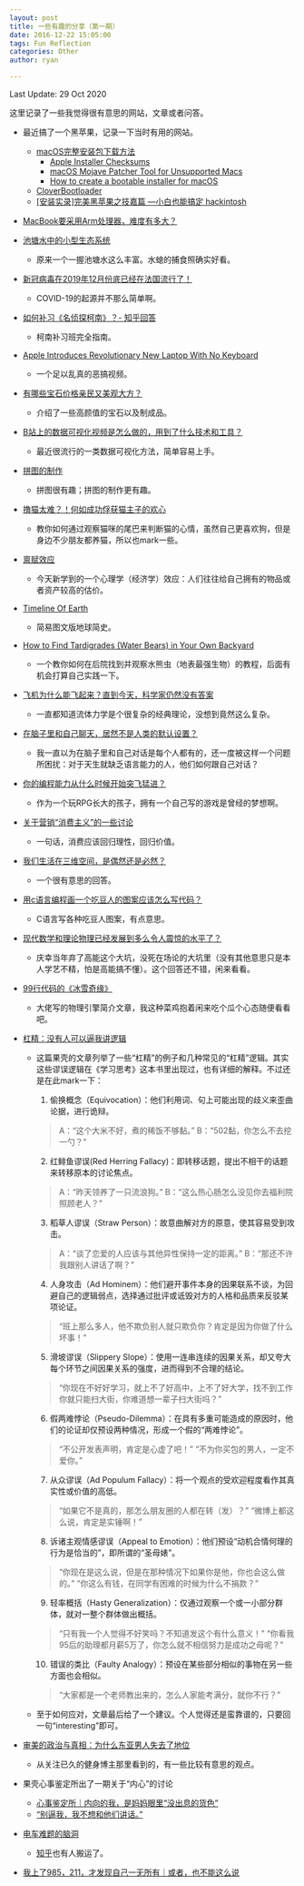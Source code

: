 ```yaml
---
layout: post
title: 一些有趣的分享（第一期）
date: 2016-12-22 15:05:00
tags: Fun Reflection
categories: Other
author: ryan

---
```

Last Update: 29 Oct 2020

这里记录了一些我觉得很有意思的网站，文章或者问答。

- 最近搞了一个黑苹果，记录一下当时有用的网站。
  - [macOS完整安装包下载方法](https://www.newlearner.site/2019/07/22/full-size-macos.html)
    - [Apple Installer Checksums](https://github.com/notpeter/apple-installer-checksums)
    - [macOS Mojave Patcher Tool for Unsupported Macs](http://dosdude1.com/mojave/)
    - [How to create a bootable installer for macOS](https://support.apple.com/en-us/HT201372)
  - [CloverBootloader](https://github.com/CloverHackyColor/CloverBootloader/releases)
  - [[安装实录]完美黑苹果之技嘉篇 —小白也能搞定 hackintosh](https://zhuanlan.zhihu.com/p/55256660)
  
- [MacBook要采用Arm处理器，难度有多大？](https://zhuanlan.zhihu.com/p/137794368)
  
- [池塘水中的小型生态系统](https://www.zhihu.com/zvideo/1234556666126786560)
  - 原来一个一握池塘水这么丰富。水螅的捕食照确实好看。

- [新冠病毒在2019年12月份底已经在法国流行了！](https://zhuanlan.zhihu.com/p/138276360)
  - COVID-19的起源并不那么简单啊。

- [如何补习《名侦探柯南》？- 知乎回答](https://www.zhihu.com/question/266837409/answer/825274379)
  - 柯南补习班完全指南。

- [Apple Introduces Revolutionary New Laptop With No Keyboard](https://www.youtube.com/watch?v=9BnLbv6QYcA)
  - 一个足以乱真的恶搞视频。

- [有哪些宝石价格亲民又美观大方？](https://www.zhihu.com/question/47071753/answer/1083734880)
  - 介绍了一些高颜值的宝石以及制成品。

- [B站上的数据可视化视频是怎么做的，用到了什么技术和工具？](https://www.zhihu.com/question/290568141/answer/1124597659)
  - 最近很流行的一类数据可视化方法，简单容易上手。

- [拼图的制作](https://mp.weixin.qq.com/s/Dg69Ewjg3f7a5pZsQDJ0BA)
  - 拼图很有趣；拼图的制作更有趣。

- [撸猫太难？！何如成功俘获猫主子的欢心](https://mp.weixin.qq.com/s/nsjL2zMuP8Kk3yp9sHxtMg)
  - 教你如何通过观察猫咪的尾巴来判断猫的心情，虽然自己更喜欢狗，但是身边不少朋友都养猫，所以也mark一些。

- [禀赋效应](https://zh.wikipedia.org/wiki/%E7%A6%80%E8%B5%8B%E6%95%88%E5%BA%94)
  - 今天新学到的一个心理学（经济学）效应：人们往往给自己拥有的物品或者资产较高的估价。

- [Timeline Of Earth](http://timelineofearth.com/)
  - 简易图文版地球简史。

- [How to Find Tardigrades (Water Bears) in Your Own Backyard](https://microcosmos.foldscope.com/?p=17901)
  - 一个教你如何在后院找到并观察水熊虫（地表最强生物）的教程，后面有机会打算自己实践一下。

- [飞机为什么能飞起来？直到今天，科学家仍然没有答案](https://mp.weixin.qq.com/s/Hvw-5_0u5TihtZLkNT8ULg)
  - 一直都知道流体力学是个很复杂的经典理论，没想到竟然这么复杂。

- [在脑子里和自己聊天，居然不是人类的默认设置？](https://mp.weixin.qq.com/s/QZ4E17snLV4dXE_-sE2HNQ)
  - 我一直以为在脑子里和自己对话是每个人都有的，还一度被这样一个问题所困扰：对于天生就缺乏语言能力的人，他们如何跟自己对话？

- [你的编程能力从什么时候开始突飞猛进？](https://www.zhihu.com/question/356351510/answer/971902298)
  - 作为一个玩RPG长大的孩子，拥有一个自己写的游戏是曾经的梦想啊。

- [关于营销“消费主义”的一些讨论](https://www.zhihu.com/question/342318692/answer/803622186)
  - 一句话，消费应该回归理性，回归价值。

- [我们生活在三维空间，是偶然还是必然？](https://www.zhihu.com/question/324086314/answer/933581905)
  - 一个很有意思的回答。

- [用c语言编程画一个吃豆人的图案应该怎么写代码？](https://www.zhihu.com/question/355259838/answer/925193183)
  - C语言写各种吃豆人图案，有点意思。
  
- [现代数学和理论物理已经发展到多么令人震惊的水平了？](https://www.zhihu.com/question/304611853/answer/895068565)
  - 庆幸当年弃了高能这个大坑，没死在场论的大坑里（没有其他意思只是本人学艺不精，怕是高能搞不懂）。这个回答还不错，闲来看看。

- [99行代码的《冰雪奇缘》](https://zhuanlan.zhihu.com/p/97700605)
  - 大佬写的物理引擎简介文章，我这种菜鸡抱着闲来吃个瓜个心态随便看看吧。

- [杠精：没有人可以逼我讲逻辑](https://mp.weixin.qq.com/s/eMWD2VFGDJp5wAm97OVI3Q)
  - 这篇果壳的文章列举了一些“杠精”的例子和几种常见的“杠精”逻辑。其实这些谬误逻辑在《学习思考》这本书里出现过，也有详细的解释。不过还是在此mark一下：
    1. 偷换概念（Equivocation）：他们利用词、句上可能出现的歧义来歪曲论据，进行诡辩。
      > A：“这个大米不好，煮的稀饭不够黏。” B：“502黏，你怎么不去挖一勺？”
      
    2. 红鲱鱼谬误(Red Herring Fallacy)：即转移话题，提出不相干的话题来转移原本的讨论焦点。
      > A：“昨天领养了一只流浪狗。” B：“这么热心肠怎么没见你去福利院照顾老人？”
      
    3. 稻草人谬误（Straw Person）：故意曲解对方的原意，使其容易受到攻击。
      > A：“谈了恋爱的人应该与其他异性保持一定的距离。” B：“那还不许我跟别人讲话了啊？”
      
    4. 人身攻击（Ad Hominem）：他们避开事件本身的因果联系不谈，为回避自己的逻辑弱点，选择通过批评或诋毁对方的人格和品质来反驳某项论证。
      > “班上那么多人，他不欺负别人就只欺负你？肯定是因为你做了什么坏事！”
      
    5. 滑坡谬误（Slippery Slope）：使用一连串连续的因果关系，却又夸大每个环节之间因果关系的强度，进而得到不合理的结论。
      > “你现在不好好学习，就上不了好高中，上不了好大学，找不到工作你就只能扫大街，你难道想一辈子扫大街吗？”
      
    6. 假两难悖论（Pseudo-Dilemma）：在具有多重可能造成的原因时，他们的论证却仅预设两种情况，形成一个假的“两难悖论”。
      > “不公开发表声明，肯定是心虚了吧！” 
      > “不为你买包的男人，一定不爱你。”
      
    7. 从众谬误（Ad Populum Fallacy）：将一个观点的受欢迎程度看作其真实性或价值的高低。
      > “如果它不是真的，那怎么朋友圈的人都在转（发）？” 
      > “微博上都这么说，肯定是实锤啊！”
      
    8. 诉诸主观情感谬误（Appeal to Emotion）：他们预设“动机合情何理的行为是恰当的”，即所谓的“圣母婊”。
      > “你现在是这么说，但是在那种情况下如果你是他，你也会这么做的。”
      > “你这么有钱，在同学有困难的时候为什么不捐款？”
      
    9. 轻率概括（Hasty Generalization）：仅通过观察一个或一小部分群体，就对一整个群体做出概括。
      > “只有我一个人觉得不好笑吗？不知道发这个有什么意义！”
      > “你看我95后的助理都月薪5万了，你怎么就不相信努力是成功之母呢？”
      
    10. 错误的类比（Faulty Analogy）：预设在某些部分相似的事物在另一些方面也会相似。
      > “大家都是一个老师教出来的，怎么人家能考满分，就你不行？”
      
  - 至于如何应对，文章最后给了一个建议。个人觉得还是蛮靠谱的，只要回一句“interesting”即可。

- [审美的政治与真相：为什么东亚男人失去了地位](https://zhuanlan.zhihu.com/p/80974446)
  - 从关注已久的健身博主那里看到的，有一些比较有意思的观点。

- 果壳心事鉴定所出了一期关于“内心”的讨论
  - [心事鉴定所｜内向的我，是妈妈眼里“没出息的货色”](https://chuansongme.com/n/1122632131872)
  - [“别逼我，我不想和他们讲话。”](https://chuansongme.com/n/1119343631945)

- [电车难题的脑洞](http://hornydragon.blogspot.com/2016/10/780.html)
  - [知乎](https://www.zhihu.com/question/46216901)也有人搬运了。

- [我上了985，211，才发现自己一无所有｜或者，也不能这么说](https://mp.weixin.qq.com/s/1HPal_wl6yNM95R1XrARAQ)
